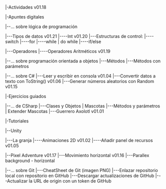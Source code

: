 |-Actividades v01.18

|-Apuntes digitales

|--… sobre lógica de programación

|---Tipos de datos v01.21
|----Int v01.20
|---Estructuras de control:
|----switch
|----for
|----while | do while
|----if/else

|---Operadores
|----Operadores Aritméticos v01.19

|--… sobre programación orientada a objetos
|---Métodos
|---Métodos con parámetros


|--… sobre C#
|---Leer y escribir en consola v01.04
|---Convertir datos a texto con ToString() v01.06
|---Generar números aleatorios con Random v01.15



|-Ejercicios guiados

|--… de CSharp
|---Clases y Objetos | Mascotas
|---Métodos y parámetros | Extender Mascotas
|---Guerrero Axolotl v01.01



|-Tutoriales

|--Unity

|---La granja
|----Animaciones 2D v01.02
|----Añadir panel de recursos v01.05

|--Pixel Adventure v01.17
|---Movimiento horizontal v01.16
|---Parallex background - horizontal

|--… sobre Git
|---CheatSheet de Git (imagen PNG)
|---Enlazar repositorio local con repositorio en GitHub
|---Descargar actualizaciones de GitHub
|---Actualizar la URL de origin con un token de GitHub